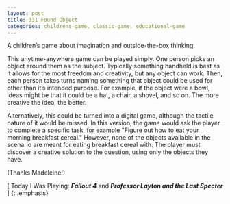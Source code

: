 ```yaml
---
layout: post
title: 331 Found Object
categories: childrens-game, classic-game, educational-game
---
```

A children’s game about imagination and outside-the-box thinking.

This anytime-anywhere game can be played simply.  One person picks an object around them as the subject.  Typically something handheld is best as it allows for the most freedom and creativity, but any object can work.  Then, each person takes turns naming something that object could be used for other than it’s intended purpose. For example, if the object were a bowl, ideas might be that it could be a hat, a chair, a shovel, and so on.  The more creative the idea, the better.

Alternatively, this could be turned into a digital game, although the tactile nature of it would be missed.  In this version, the game would ask the player to complete a specific task, for example "Figure out how to eat your morning breakfast cereal."  However, none of the objects available in the scenario are meant for eating breakfast cereal with.  The player must discover a creative solution to the question, using only the objects they have.

(Thanks Madeleine!)

[ Today I Was Playing: ***Fallout 4*** and ***Professor Layton and the Last Specter*** ]
{: .emphasis}